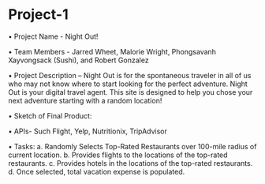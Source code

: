 # Project-1

•	Project Name - Night Out!

•	Team Members - Jarred Wheet, Malorie Wright, Phongsavanh Xayvongsack (Sushi), and Robert Gonzalez

•	Project Description – Night Out is for the spontaneous traveler in all of us who may not know where to start looking for the perfect adventure. Night Out is your digital travel agent. This site is designed to help you chose your next adventure starting with a random location! 

•	Sketch of Final Product:

•	APIs- Such Flight, Yelp, Nutritionix, TripAdvisor

•	Tasks:
                a.	Randomly Selects Top-Rated Restaurants over 100-mile radius of current location.
                b.	Provides flights to the locations of the top-rated restaurants.
                c.	Provides hotels in the locations of the top-rated restaurants.
                d.	Once selected, total vacation expense is populated. 
